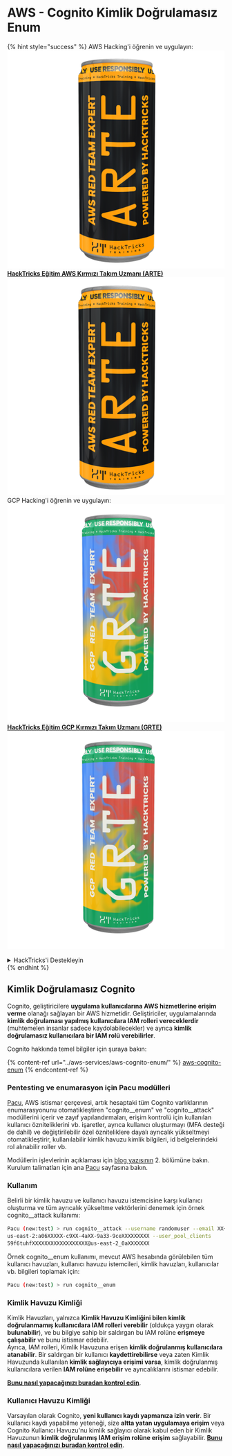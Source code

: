 # AWS - Cognito Kimlik Doğrulamasız Enum

{% hint style="success" %}
AWS Hacking'i öğrenin ve uygulayın:<img src="/.gitbook/assets/image.png" alt="" data-size="line">[**HackTricks Eğitim AWS Kırmızı Takım Uzmanı (ARTE)**](https://training.hacktricks.xyz/courses/arte)<img src="/.gitbook/assets/image.png" alt="" data-size="line">\
GCP Hacking'i öğrenin ve uygulayın: <img src="/.gitbook/assets/image (2).png" alt="" data-size="line">[**HackTricks Eğitim GCP Kırmızı Takım Uzmanı (GRTE)**<img src="/.gitbook/assets/image (2).png" alt="" data-size="line">](https://training.hacktricks.xyz/courses/grte)

<details>

<summary>HackTricks'i Destekleyin</summary>

* [**Abonelik planlarını**](https://github.com/sponsors/carlospolop) kontrol edin!
* 💬 [**Discord grubuna**](https://discord.gg/hRep4RUj7f) katılın veya [**telegram grubuna**](https://t.me/peass) katılın veya bizi **Twitter** 🐦 [**@hacktricks\_live**](https://twitter.com/hacktricks\_live)** takip edin.**
* **Hacking püf noktalarını paylaşarak PR'ler göndererek HackTricks ve HackTricks Cloud github depolarına katkıda bulunun.**

</details>
{% endhint %}

## Kimlik Doğrulamasız Cognito

Cognito, geliştiricilere **uygulama kullanıcılarına AWS hizmetlerine erişim verme** olanağı sağlayan bir AWS hizmetidir. Geliştiriciler, uygulamalarında **kimlik doğrulaması yapılmış kullanıcılara IAM rolleri vereceklerdir** (muhtemelen insanlar sadece kaydolabilecekler) ve ayrıca **kimlik doğrulamasız kullanıcılara bir IAM rolü verebilirler**.

Cognito hakkında temel bilgiler için şuraya bakın:

{% content-ref url="../aws-services/aws-cognito-enum/" %}
[aws-cognito-enum](../aws-services/aws-cognito-enum/)
{% endcontent-ref %}

### Pentesting ve enumarasyon için Pacu modülleri

[Pacu](https://github.com/RhinoSecurityLabs/pacu), AWS istismar çerçevesi, artık hesaptaki tüm Cognito varlıklarının enumarasyonunu otomatikleştiren "cognito__enum" ve "cognito__attack" modüllerini içerir ve zayıf yapılandırmaları, erişim kontrolü için kullanılan kullanıcı özniteliklerini vb. işaretler, ayrıca kullanıcı oluşturmayı (MFA desteği de dahil) ve değiştirilebilir özel özniteliklere dayalı ayrıcalık yükseltmeyi otomatikleştirir, kullanılabilir kimlik havuzu kimlik bilgileri, id belgelerindeki rol alınabilir roller vb.

Modüllerin işlevlerinin açıklaması için [blog yazısının](https://rhinosecuritylabs.com/aws/attacking-aws-cognito-with-pacu-p2) 2. bölümüne bakın. Kurulum talimatları için ana [Pacu](https://github.com/RhinoSecurityLabs/pacu) sayfasına bakın.

### Kullanım

Belirli bir kimlik havuzu ve kullanıcı havuzu istemcisine karşı kullanıcı oluşturma ve tüm ayrıcalık yükseltme vektörlerini denemek için örnek cognito__attack kullanımı:
```bash
Pacu (new:test) > run cognito__attack --username randomuser --email XX+sdfs2@gmail.com --identity_pools
us-east-2:a06XXXXX-c9XX-4aXX-9a33-9ceXXXXXXXXX --user_pool_clients
59f6tuhfXXXXXXXXXXXXXXXXXX@us-east-2_0aXXXXXXX
```
Örnek cognito__enum kullanımı, mevcut AWS hesabında görülebilen tüm kullanıcı havuzları, kullanıcı havuzu istemcileri, kimlik havuzları, kullanıcılar vb. bilgileri toplamak için:
```bash
Pacu (new:test) > run cognito__enum
```
### Kimlik Havuzu Kimliği

Kimlik Havuzları, yalnızca **Kimlik Havuzu Kimliğini bilen kimlik doğrulanmamış kullanıcılara IAM rolleri verebilir** (oldukça yaygın olarak **bulunabilir**), ve bu bilgiye sahip bir saldırgan bu IAM rolüne **erişmeye çalışabilir** ve bunu istismar edebilir.\
Ayrıca, IAM rolleri, Kimlik Havuzuna erişen **kimlik doğrulanmış kullanıcılara atanabilir**. Bir saldırgan bir kullanıcı **kaydettirebilirse** veya zaten Kimlik Havuzunda kullanılan **kimlik sağlayıcıya erişimi varsa**, kimlik doğrulanmış kullanıcılara verilen **IAM rolüne erişebilir** ve ayrıcalıklarını istismar edebilir.

[**Bunu nasıl yapacağınızı buradan kontrol edin**](../aws-services/aws-cognito-enum/cognito-identity-pools.md).

### Kullanıcı Havuzu Kimliği

Varsayılan olarak Cognito, **yeni kullanıcı kaydı yapmanıza izin verir**. Bir kullanıcı kaydı yapabilme yeteneği, size **altta yatan uygulamaya erişim** veya Cognito Kullanıcı Havuzu'nu kimlik sağlayıcı olarak kabul eden bir Kimlik Havuzunun **kimlik doğrulanmış IAM erişim rolüne erişim** sağlayabilir. [**Bunu nasıl yapacağınızı buradan kontrol edin**](../aws-services/aws-cognito-enum/cognito-user-pools.md#registration).
